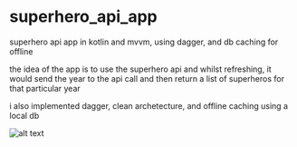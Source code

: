 # superhero_api_app
superhero api app in kotlin and mvvm, using dagger, and db caching for offline

the idea of the app is to use the superhero api and whilst refreshing, it would send the year to the api call and then return a list of superheros
for that particular year

i also implemented dagger, clean archetecture, and offline caching using a local db

![alt text](https://github.com/[gaffycool]/[superhero_api_app]/blob/[master]/image.jpg?raw=true)
